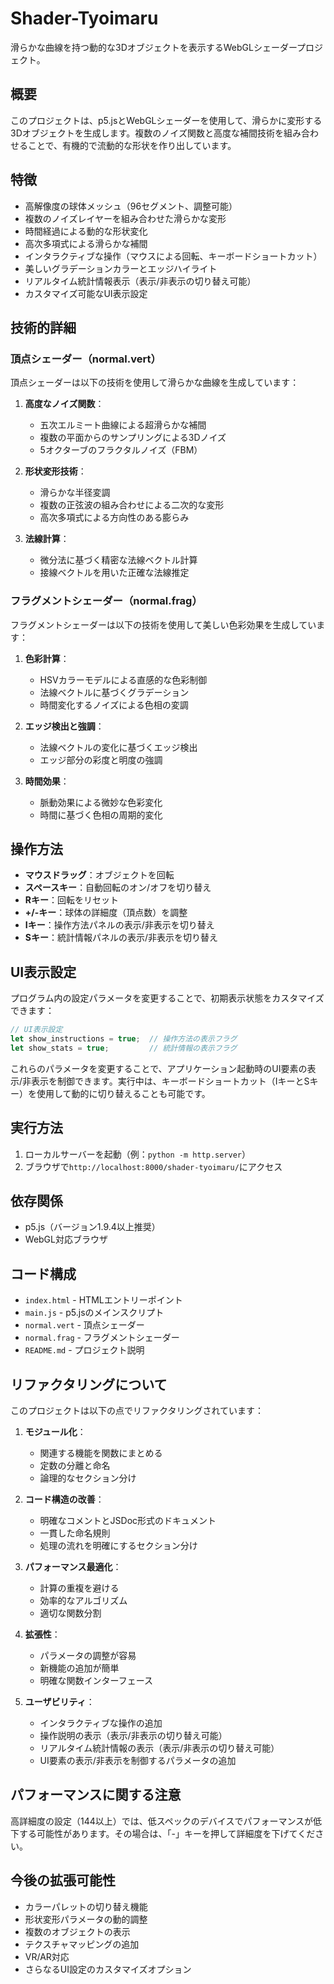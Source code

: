 # Shader-Tyoimaru

滑らかな曲線を持つ動的な3Dオブジェクトを表示するWebGLシェーダープロジェクト。

## 概要

このプロジェクトは、p5.jsとWebGLシェーダーを使用して、滑らかに変形する3Dオブジェクトを生成します。複数のノイズ関数と高度な補間技術を組み合わせることで、有機的で流動的な形状を作り出しています。

## 特徴

- 高解像度の球体メッシュ（96セグメント、調整可能）
- 複数のノイズレイヤーを組み合わせた滑らかな変形
- 時間経過による動的な形状変化
- 高次多項式による滑らかな補間
- インタラクティブな操作（マウスによる回転、キーボードショートカット）
- 美しいグラデーションカラーとエッジハイライト
- リアルタイム統計情報表示（表示/非表示の切り替え可能）
- カスタマイズ可能なUI表示設定

## 技術的詳細

### 頂点シェーダー（normal.vert）

頂点シェーダーは以下の技術を使用して滑らかな曲線を生成しています：

1. **高度なノイズ関数**：
   - 五次エルミート曲線による超滑らかな補間
   - 複数の平面からのサンプリングによる3Dノイズ
   - 5オクターブのフラクタルノイズ（FBM）

2. **形状変形技術**：
   - 滑らかな半径変調
   - 複数の正弦波の組み合わせによる二次的な変形
   - 高次多項式による方向性のある膨らみ

3. **法線計算**：
   - 微分法に基づく精密な法線ベクトル計算
   - 接線ベクトルを用いた正確な法線推定

### フラグメントシェーダー（normal.frag）

フラグメントシェーダーは以下の技術を使用して美しい色彩効果を生成しています：

1. **色彩計算**：
   - HSVカラーモデルによる直感的な色彩制御
   - 法線ベクトルに基づくグラデーション
   - 時間変化するノイズによる色相の変調

2. **エッジ検出と強調**：
   - 法線ベクトルの変化に基づくエッジ検出
   - エッジ部分の彩度と明度の強調

3. **時間効果**：
   - 脈動効果による微妙な色彩変化
   - 時間に基づく色相の周期的変化

## 操作方法

- **マウスドラッグ**：オブジェクトを回転
- **スペースキー**：自動回転のオン/オフを切り替え
- **Rキー**：回転をリセット
- **+/-キー**：球体の詳細度（頂点数）を調整
- **Iキー**：操作方法パネルの表示/非表示を切り替え
- **Sキー**：統計情報パネルの表示/非表示を切り替え

## UI表示設定

プログラム内の設定パラメータを変更することで、初期表示状態をカスタマイズできます：

```javascript
// UI表示設定
let show_instructions = true;  // 操作方法の表示フラグ
let show_stats = true;         // 統計情報の表示フラグ
```

これらのパラメータを変更することで、アプリケーション起動時のUI要素の表示/非表示を制御できます。実行中は、キーボードショートカット（IキーとSキー）を使用して動的に切り替えることも可能です。

## 実行方法

1. ローカルサーバーを起動（例：`python -m http.server`）
2. ブラウザで`http://localhost:8000/shader-tyoimaru/`にアクセス

## 依存関係

- p5.js（バージョン1.9.4以上推奨）
- WebGL対応ブラウザ

## コード構成

- `index.html` - HTMLエントリーポイント
- `main.js` - p5.jsのメインスクリプト
- `normal.vert` - 頂点シェーダー
- `normal.frag` - フラグメントシェーダー
- `README.md` - プロジェクト説明

## リファクタリングについて

このプロジェクトは以下の点でリファクタリングされています：

1. **モジュール化**：
   - 関連する機能を関数にまとめる
   - 定数の分離と命名
   - 論理的なセクション分け

2. **コード構造の改善**：
   - 明確なコメントとJSDoc形式のドキュメント
   - 一貫した命名規則
   - 処理の流れを明確にするセクション分け

3. **パフォーマンス最適化**：
   - 計算の重複を避ける
   - 効率的なアルゴリズム
   - 適切な関数分割

4. **拡張性**：
   - パラメータの調整が容易
   - 新機能の追加が簡単
   - 明確な関数インターフェース

5. **ユーザビリティ**：
   - インタラクティブな操作の追加
   - 操作説明の表示（表示/非表示の切り替え可能）
   - リアルタイム統計情報の表示（表示/非表示の切り替え可能）
   - UI要素の表示/非表示を制御するパラメータの追加

## パフォーマンスに関する注意

高詳細度の設定（144以上）では、低スペックのデバイスでパフォーマンスが低下する可能性があります。その場合は、「-」キーを押して詳細度を下げてください。

## 今後の拡張可能性

- カラーパレットの切り替え機能
- 形状変形パラメータの動的調整
- 複数のオブジェクトの表示
- テクスチャマッピングの追加
- VR/AR対応
- さらなるUI設定のカスタマイズオプション
